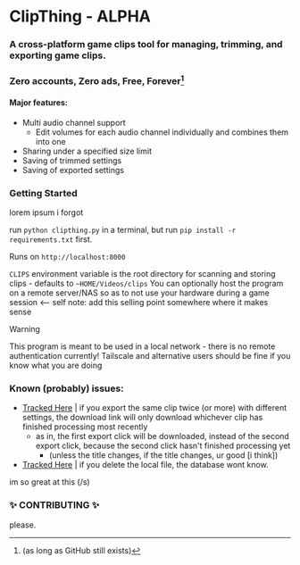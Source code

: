 # ClipThing - ALPHA

### A cross-platform game clips tool for managing, trimming, and exporting game clips.
### Zero accounts, Zero ads, Free, Forever[^1]

#### Major features:
- Multi audio channel support
    - Edit volumes for each audio channel individually and combines them into one
- Sharing under a specified size limit
- Saving of trimmed settings
- Saving of exported settings

### Getting Started
lorem ipsum i forgot

run `python clipthing.py` in a terminal, but run `pip install -r requirements.txt` first.

Runs on `http://localhost:8000`

`CLIPS` environment variable is the root directory for scanning and storing clips - defaults to `~HOME/Videos/clips`
You can optionally host the program on a remote server/NAS so as to not use your hardware during a game session <-- self note: add this selling point somewhere where it makes sense

> [!WARNING]
> This program is meant to be used in a local network - there is no remote authentication currently! Tailscale and alternative users should be fine if you know what you are doing

### Known (probably) issues:

- [Tracked Here](https://github.com/users/Happyllama25/projects/2/views/1?pane=issue&itemId=133277060&issue=Happyllama25%7CClipThing%7C13) | if you export the same clip twice (or more) with  different settings, the download link will only download whichever clip has finished processing most recently
    - as in, the first export click will be downloaded, instead of the second export click, because the second click hasn't finished processing yet
        - (unless the title changes, if the title changes, ur good [i think])
- [Tracked Here](https://github.com/users/Happyllama25/projects/2/views/1?pane=issue&itemId=133228518) | if you delete the local file, the database wont know.


im so great at this (/s)

### ✨ CONTRIBUTING ✨

please.

[^1]:  (as long as GitHub still exists)